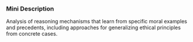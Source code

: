 ### Mini Description

Analysis of reasoning mechanisms that learn from specific moral examples and precedents, including approaches for generalizing ethical principles from concrete cases.
